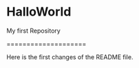 # HalloWorld
My first Repository

====================

Here is the first changes of the README file. 
